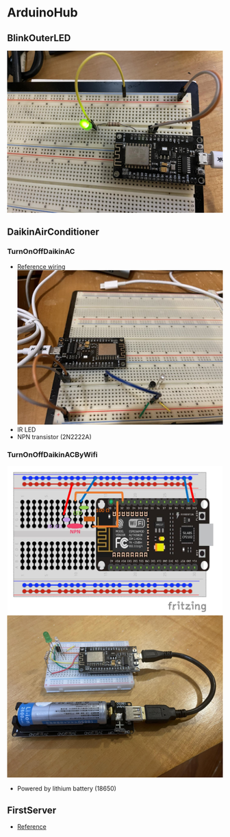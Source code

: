# ArduinoHub
## BlinkOuterLED
![circuts](BlinkOuterLED/circuts.jpeg)

## DaikinAirConditioner
### TurnOnOffDaikinAC
* [Reference wiring](https://github.com/crankyoldgit/IRremoteESP8266/wiki#ir-sending)
![circuts](DaikinAirConditioner/TurnOnOffDaikinAC/circuts.jpeg)
* IR LED
* NPN transistor (2N2222A)

### TurnOnOffDaikinACByWifi
![circuts](DaikinAirConditioner/TurnOnOffDaikinACByWifi/circuts.jpeg)
![module](DaikinAirConditioner/TurnOnOffDaikinACByWifi/module.jpeg)
* Powered by lithium battery (18650)

## FirstServer
* [Reference](https://blog.jmaker.com.tw/esp8266-esp01/)